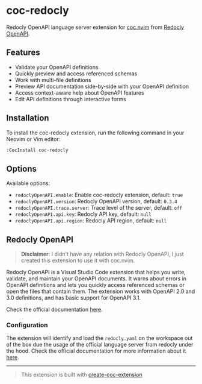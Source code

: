 # coc-redocly

Redocly OpenAPI language server extension for [coc.nvim](https://github.com/neoclide/coc.nvim) from [Redocly OpenAPI](https://marketplace.visualstudio.com/items?itemName=Redocly.openapi-vs-code).

## Features

- Validate your OpenAPI definitions
- Quickly preview and access referenced schemas
- Work with multi-file definitions
- Preview API documentation side-by-side with your OpenAPI definition
- Access context-aware help about OpenAPI features
- Edit API definitions through interactive forms

## Installation

To install the coc-redocly extension, run the following command in your Neovim or Vim editor:

```sh
:CocInstall coc-redocly
```

## Options

Available options:

- `redoclyOpenAPI.enable`: Enable coc-redocly extension, default: `true`
- `redoclyOpenAPI.version`: Redocly OpenAPI version, default: `0.3.4`
- `redoclyOpenAPI.trace.server`: Trace level of the server, default: `off`
- `redoclyOpenAPI.api.key`: Redocly API key, default: `null`
- `redoclyOpenAPI.api.region`: Redocly API region, default: `null`

## Redocly OpenAPI

> **Disclaimer**: I didn't have any relation with Redocly OpenAPI, I just created this extension to use it with coc.nvim.

Redocly OpenAPI is a Visual Studio Code extension that helps you write, validate, and maintain your OpenAPI documents. It warns about errors in OpenAPI definitions and lets you quickly access referenced schemas or open the files that contain them. The extension works with OpenAPI 2.0 and 3.0 definitions, and has basic support for OpenAPI 3.1.

Check the official documentation [here](https://marketplace.visualstudio.com/items?itemName=Redocly.openapi-vs-code).

### Configuration

The extension will identify and load the `redocly.yaml` on the workspace out of the box due the usage of the official language server from redocly under the hood. Check the official documentation for more information about it [here](https://marketplace.visualstudio.com/items?itemName=Redocly.openapi-vs-code).

---

> This extension is built with [create-coc-extension](https://github.com/fannheyward/create-coc-extension)
